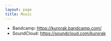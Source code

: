 ```yaml
---
layout: page
title: Music
---
```


* Bandcamp: <https://kurorak.bandcamp.com/>
* SoundCloud: <https://soundcloud.com/kurorak>

